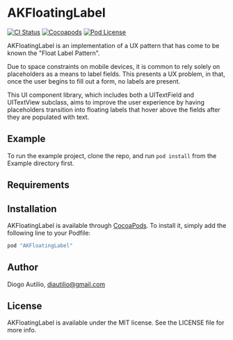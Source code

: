# AKFloatingLabel

[![CI Status](http://img.shields.io/travis/dogo/AKFloatingLabel.svg?style=flat)](https://travis-ci.org/dogo/AKFloatingLabel)
[![Cocoapods](https://img.shields.io/cocoapods/v/AKFloatingLabel.svg?style=flat)](http://cocoapods.org/pods/AKFloatingLabel)
[![Pod License](https://img.shields.io/cocoapods/l/AKFloatingLabel.svg?style=flat)](https://github.com/dogo/AKFloatingLabel/blob/master/LICENSE)

AKFloatingLabel is an implementation of a UX pattern that has come to be known the "Float Label Pattern".

Due to space constraints on mobile devices, it is common to rely solely on placeholders as a means to label fields. This presents a UX problem, in that, once the user begins to fill out a form, no labels are present.

This UI component library, which includes both a UITextField and UITextView subclass, aims to improve the user experience by having placeholders transition into floating labels that hover above the fields after they are populated with text.

## Example

To run the example project, clone the repo, and run `pod install` from the Example directory first.

## Requirements

## Installation

AKFloatingLabel is available through [CocoaPods](http://cocoapods.org). To install
it, simply add the following line to your Podfile:

```ruby
pod "AKFloatingLabel"
```

## Author

Diogo Autilio, diautilio@gmail.com

## License

AKFloatingLabel is available under the MIT license. See the LICENSE file for more info.
